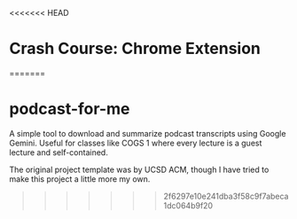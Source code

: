 <<<<<<< HEAD
# Crash Course: Chrome Extension

=======
# podcast-for-me

A simple tool to download and summarize podcast transcripts using Google Gemini. Useful for classes like COGS 1 where every lecture is a guest lecture and self-contained.

The original project template was by UCSD ACM, though I have tried to make this project a little more my own.
>>>>>>> 2f6297e10e241dba3f58c9f7abeca1dc064b9f20
